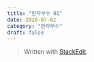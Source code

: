 ```yaml
---
title: "한자부수 01"
date: 2020-07-02
category: "한자부수"
draft: false
---
```


> Written with [StackEdit](https://stackedit.io/).
<!--stackedit_data:
eyJoaXN0b3J5IjpbLTE5MDExMzM4MTRdfQ==
-->